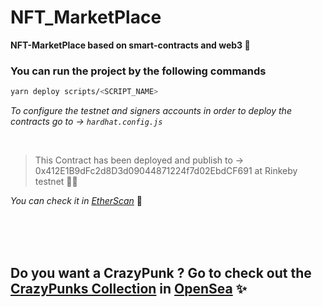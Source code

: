 # NFT_MarketPlace

**NFT-MarketPlace based on smart-contracts and web3 🚀**

### You can run the project by the following commands

```bash
yarn deploy scripts/<SCRIPT_NAME>
```

_To configure the testnet and signers accounts in order to deploy the contracts go to -> `hardhat.config.js`_

</br>

> This Contract has been deployed and publish to -> 0x412E1B9dFc2d8D3d09044871224f7d02EbdCF691 at Rinkeby testnet 🚀🌟

_You can check it in [EtherScan](https://rinkeby.etherscan.io/)_ 👀

</br>

</br>

</br>

## Do you want a CrazyPunk ? Go to check out the [CrazyPunks Collection](https://testnets.opensea.io/collection/crazypunks) in [OpenSea](https://testnets.opensea.io/) ✨
